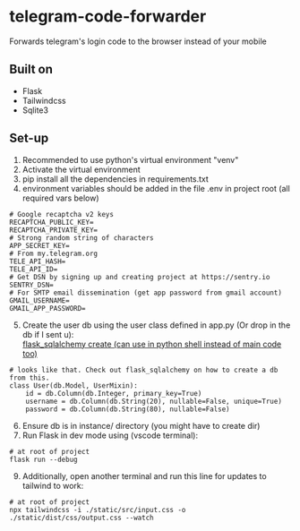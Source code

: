 # telegram-code-forwarder
 Forwards telegram's login code to the browser instead of your mobile
 
## Built on
- Flask
- Tailwindcss
- Sqlite3

## Set-up
1. Recommended to use python's virtual environment "venv"
2. Activate the virtual environment
3. pip install all the dependencies in requirements.txt
4. environment variables should be added in the file .env in project root (all required vars below)
```
# Google recaptcha v2 keys
RECAPTCHA_PUBLIC_KEY=
RECAPTCHA_PRIVATE_KEY=
# Strong random string of characters
APP_SECRET_KEY=
# From my.telegram.org
TELE_API_HASH=
TELE_API_ID=
# Get DSN by signing up and creating project at https://sentry.io
SENTRY_DSN=
# For SMTP email dissemination (get app password from gmail account)
GMAIL_USERNAME=
GMAIL_APP_PASSWORD=
```
5. Create the user db using the user class defined in app.py (Or drop in the db if I sent u):\
[flask_sqlalchemy create (can use in python shell instead of main code too)](https://flask-sqlalchemy.palletsprojects.com/en/3.1.x/quickstart/#create-the-tables)
```
# looks like that. Check out flask_sqlalchemy on how to create a db from this.
class User(db.Model, UserMixin):
    id = db.Column(db.Integer, primary_key=True)
    username = db.Column(db.String(20), nullable=False, unique=True)
    password = db.Column(db.String(80), nullable=False)
```
6. Ensure db is in instance/ directory (you might have to create dir)
7. Run Flask in dev mode using (vscode terminal):  
```
# at root of project
flask run --debug
```
9. Additionally, open another terminal and run this line for updates to tailwind to work:
```
# at root of project
npx tailwindcss -i ./static/src/input.css -o ./static/dist/css/output.css --watch
```
